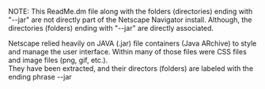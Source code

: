 NOTE: This ReadMe.dm file along with the folders (directories) ending with "--jar" are not directly part of the Netscape Navigator install. 
Although, the directories (folders) ending with "--jar" are directly associated. 

Netscape relied heavily on JAVA (.jar) file containers (Java ARchive) to style and manage the user interface. 
Within many of those files were CSS files and image files (png, gif, etc.).  
They have been extracted, and their directors (folders) are labeled with the ending phrase --jar
